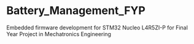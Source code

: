 # Battery_Management_FYP
Embedded firmware development for STM32 Nucleo L4R5ZI-P for Final Year Project in Mechatronics Engineering
